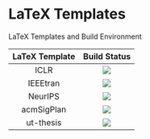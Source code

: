 # LaTeX Templates

LaTeX Templates and Build Environment

| LaTeX Template | Build Status |
|:--------------:|:------------:|
| ICLR       | ![](https://github.com/ArmageddonKnight/ICLR/workflows/build/badge.svg) |
| IEEEtran   | ![](https://github.com/ArmageddonKnight/IEEEtran/workflows/build/badge.svg) |
| NeurIPS    | ![](https://github.com/ArmageddonKnight/NeurIPS/workflows/build/badge.svg) |
| acmSigPlan | ![](https://github.com/ArmageddonKnight/acmSigPlan/workflows/build/badge.svg) |
| ut-thesis | ![](https://github.com/ArmageddonKnight/ut-thesis/workflows/build/badge.svg) |
